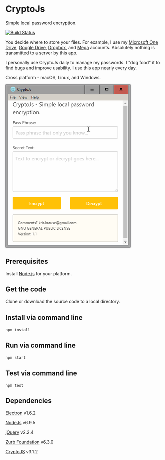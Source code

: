 # CryptoJs
Simple local password encryption.

[![Build Status](https://travis-ci.org/dragthor/cryptojs.svg?branch=master)](https://travis-ci.org/dragthor/cryptojs)

You decide where to store your files.  For example, I use my [Microsoft One Drive](http://onedrive.live.com/), [Google Drive](https://www.google.com/drive), [Dropbox](https://www.dropbox.com/), and [Mega](https://mega.nz/) accounts.  Absolutely nothing is transmitted to a server by this app.

I personally use CryptoJs daily to manage my passwords.  I "dog food" it to find bugs and improve usability.  I use this app nearly every day.

Cross platform - macOS, Linux, and Windows.

![Screenshot](https://github.com/dragthor/cryptojs/blob/master/screenshots/screenshot.png?raw=true)

## Prerequisites 
Install [Node.js](https://nodejs.org/en/) for your platform.

## Get the code
Clone or download the source code to a local directory.

## Install via command line
`npm install`

## Run via command line
`npm start`

## Test via command line
`npm test`

## Dependencies

[Electron](http://electron.atom.io/) v1.6.2

[NodeJs](https://nodejs.org) v6.9.5

[jQuery](http://jquery.com/) v2.2.4

[Zurb Foundation](http://foundation.zurb.com/) v6.3.0

[CryptoJS](https://code.google.com/archive/p/crypto-js/) v3.1.2